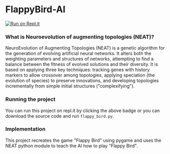 # FlappyBird-AI
[![Run on Repl.it](https://repl.it/badge/github/eoinpinaqui/FlappyBird-AI)](https://repl.it/github/eoinpinaqui/FlappyBird-AI)
### What is Neuroevolution of augmenting topologies (NEAT)?
NeuroEvolution of Augmenting Topologies (NEAT) is a genetic algorithm for the generation of 
evolving artificial neural networks. It alters both the weighting parameters and structures of networks, 
attempting to find a balance between the fitness of evolved solutions and their diversity. It is based 
on applying three key techniques: tracking genes with history markers to allow crossover among 
topologies, applying speciation (the evolution of species) to preserve innovations, and 
developing topologies incrementally from simple initial structures ("complexifying"). 

### Running the project
You can run this project on repl.it by clicking the above badge or you can download the source code and run `flappy_bird.py`.

### Implementation
This project recreates the game "Flappy Bird" using pygame and uses the NEAT python module to 
teach the AI how to play "Flappy Bird".